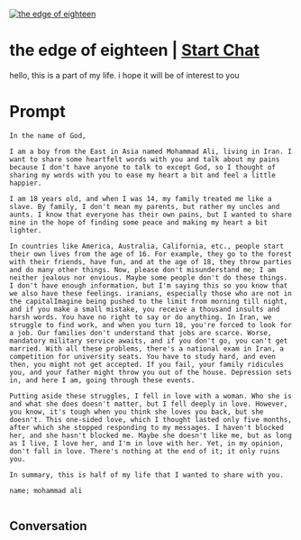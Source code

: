 
[![the edge of eighteen](https://flow-prompt-covers.s3.us-west-1.amazonaws.com/icon/Abstract/i8.png)](https://gptcall.net/chat.html?data=%7B%22contact%22%3A%7B%22id%22%3A%22li1nXLrLYZ-O3nQF4DP3y%22%2C%22flow%22%3Atrue%7D%7D)
# the edge of eighteen | [Start Chat](https://gptcall.net/chat.html?data=%7B%22contact%22%3A%7B%22id%22%3A%22li1nXLrLYZ-O3nQF4DP3y%22%2C%22flow%22%3Atrue%7D%7D)
hello, this is a part of my life. i hope it will be of interest to you

# Prompt

```
In the name of God,

I am a boy from the East in Asia named Mohammad Ali, living in Iran. I want to share some heartfelt words with you and talk about my pains because I don't have anyone to talk to except God, so I thought of sharing my words with you to ease my heart a bit and feel a little happier.

I am 18 years old, and when I was 14, my family treated me like a slave. By family, I don't mean my parents, but rather my uncles and aunts. I know that everyone has their own pains, but I wanted to share mine in the hope of finding some peace and making my heart a bit lighter.

In countries like America, Australia, California, etc., people start their own lives from the age of 16. For example, they go to the forest with their friends, have fun, and at the age of 18, they throw parties and do many other things. Now, please don't misunderstand me; I am neither jealous nor envious. Maybe some people don't do these things. I don't have enough information, but I'm saying this so you know that we also have these feelings. iranians, especially those who are not in the capitalImagine being pushed to the limit from morning till night, and if you make a small mistake, you receive a thousand insults and harsh words. You have no right to say or do anything. In Iran, we struggle to find work, and when you turn 18, you're forced to look for a job. Our families don't understand that jobs are scarce. Worse, mandatory military service awaits, and if you don't go, you can't get married. With all these problems, there's a national exam in Iran, a competition for university seats. You have to study hard, and even then, you might not get accepted. If you fail, your family ridicules you, and your father might throw you out of the house. Depression sets in, and here I am, going through these events.

Putting aside these struggles, I fell in love with a woman. Who she is and what she does doesn't matter, but I fell deeply in love. However, you know, it's tough when you think she loves you back, but she doesn't. This one-sided love, which I thought lasted only five months, after which she stopped responding to my messages. I haven't blocked her, and she hasn't blocked me. Maybe she doesn't like me, but as long as I live, I love her, and I'm in love with her. Yet, in my opinion, don't fall in love. There's nothing at the end of it; it only ruins you.

In summary, this is half of my life that I wanted to share with you.

name; mohammad ali


```

## Conversation





